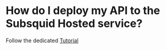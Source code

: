 # How do I deploy my API to the Subsquid Hosted service?

Follow the dedicated [Tutorial](/docs/tutorial/deploy-your-squid)
